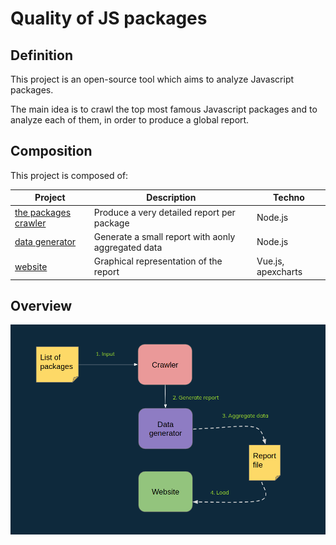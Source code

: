 # Quality of JS packages

## Definition
This project is an open-source tool which aims to analyze Javascript packages.  

The main idea is to crawl the top most famous Javascript packages and to analyze each of them, in order to produce a global report.

## Composition
This project is composed of:

| Project             | Description                                 | Techno              |
|---------------------|---------------------------------------------|--------------------|
| [the packages crawler](https://github.com/wallet77/qualityofjspackages-crawler) | Produce a very detailed report per package | Node.js    |
| [data generator](https://github.com/wallet77/qualityofjspackages-data-generator) | Generate a small report with aonly aggregated data | Node.js    |
| [website](https://github.com/wallet77/qualityofjspackages-website) | Graphical representation of the report | Vue.js, apexcharts    |

## Overview

![Overview diagram](https://github.com/wallet77/qualityofjspackages/blob/main/schema/overview.png)

